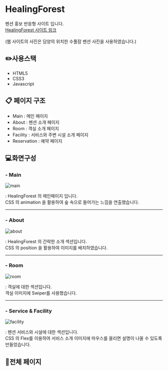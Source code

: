# HealingForest
 펜션 홍보 반응형 사이트 입니다. <br />
 [HealingForest 사이트 링크](https://qhqo0403.github.io/HealingForest/) <br />
 <br />
(웹 사이트의 사진은 담양의 위치한 수풀잠 펜션 사진을 사용하였습니다.)

## ✏️사용스택
 - HTML5
 - CSS3
 - Javascript

## 📋 페이지 구조
 - Main : 메인 페이지
 - About : 펜션 소개 페이지
 - Room : 객실 소개 페이지
 - Facility : 서비스와 주변 시설 소개 페이지
 - Reservation : 예약 페이지

## 💻화면구성
### - Main
![main](https://github.com/qhqo0403/HealingForest/assets/119954728/8615ae63-17c3-46da-be0a-9a3a80553011)

: HealingForest 의 메인페이지 입니다. <br />
CSS 의 animation 을 활용하여 숲 속으로 들어가는 느낌을 연출했습니다.

***

### - About
![about](https://github.com/qhqo0403/HealingForest/assets/119954728/e062cd8b-8a69-4ee1-b524-817f62e9399d)

: HealingForest 의 간략한 소개 섹션입니다. <br />
CSS 의 position 을 활용하여 이미지를 배치하였습니다.

***

### - Room
![room](https://github.com/qhqo0403/HealingForest/assets/119954728/6427b5ff-70e2-4297-8ccc-ed554bdf34d2)

: 객실에 대한 섹션입니다. <br />
객실 이미지에 Swiper를 사용했습니다.

***

### - Service & Facility
![facility](https://github.com/qhqo0403/HealingForest/assets/119954728/f3e833d2-771e-4d83-b16e-4d12256b6f5a)

: 펜션 서비스와 시설에 대한 섹션입니다. <br />
CSS 의 Flex를 이용하여 서비스 소개 이미지에 마우스를 올리면 설명이 나올 수 있도록 만들었습니다.

## 📒전체 페이지
<!--
![about_page](https://github.com/qhqo0403/HealingForest/assets/119954728/3a3aaad2-a178-4051-af37-67890ce70d9a)
![room_page](https://github.com/qhqo0403/HealingForest/assets/119954728/08818dcc-def1-464f-8fa1-be9a7bb8b57c)
![reservation_page](https://github.com/qhqo0403/HealingForest/assets/119954728/b3d0bb16-8b7b-4886-a126-24c032ea4f09)
<br />
![service_page](https://github.com/qhqo0403/HealingForest/assets/119954728/f068a264-310b-406a-a2bd-f23576dbe9b6)
-->
